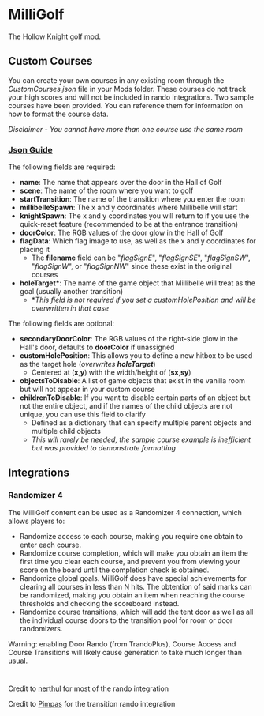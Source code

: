 # MilliGolf

The Hollow Knight golf mod.

## Custom Courses

You can create your own courses in any existing room through the *CustomCourses.json* file in your Mods folder. These courses do not track your high scores and will not be included in rando integrations.
Two sample courses have been provided. You can reference them for information on how to format the course data.

*Disclaimer - You cannot have more than one course use the same room*

### <ins>Json Guide</ins>

The following fields are required:
- **name**: The name that appears over the door in the Hall of Golf
- **scene**: The name of the room where you want to golf
- **startTransition**: The name of the transition where you enter the room
- **millibelleSpawn**: The x and y coordinates where Millibelle will start
- **knightSpawn**: The x and y coordinates you will return to if you use the quick-reset feature (recommended to be at the entrance transition)
- **doorColor**: The RGB values of the door glow in the Hall of Golf
- **flagData**: Which flag image to use, as well as the x and y coordinates for placing it
	- The **filename** field can be "*flagSignE*", "*flagSignSE*", "*flagSignSW*", "*flagSignW*", or "*flagSignNW*" since these exist in the original courses
- **holeTarget\***: The name of the game object that Millibelle will treat as the goal (usually another transition)
	- \**This field is not required if you set a customHolePosition and will be overwritten in that case*

The following fields are optional:
- **secondaryDoorColor**: The RGB values of the right-side glow in the Hall's door, defaults to **doorColor** if unassigned
- **customHolePosition**: This allows you to define a new hitbox to be used as the target hole (*overwrites **holeTarget***)
	- Centered at (**x**,**y**) with the width/height of (**sx**,**sy**)
- **objectsToDisable**: A list of game objects that exist in the vanilla room but will not appear in your custom course
- **childrenToDisable**: If you want to disable certain parts of an object but not the entire object, and if the names of the child objects are not unique, you can use this field to clarify
	- Defined as a dictionary that can specify multiple parent objects and multiple child objects
	- *This will rarely be needed, the sample course example is inefficient but was provided to demonstrate formatting*

## Integrations

### Randomizer 4

The MilliGolf content can be used as a Randomizer 4 connection, which allows players to:

- Randomize access to each course, making you require one obtain to enter each course.
- Randomize course completion, which will make you obtain an item the first time you clear each course, and prevent you from viewing your score on the board until the completion check is obtained.
- Randomize global goals. MilliGolf does have special achievements for clearing all courses in less than N hits. The obtention of said marks can be randomized, making you obtain an item when reaching the course thresholds and checking the scoreboard instead.
- Randomize course transitions, which will add the tent door as well as all the individual course doors to the transition pool for room or door randomizers.

Warning: enabling Door Rando (from TrandoPlus), Course Access and Course Transitions will likely cause generation to take much longer than usual.

#

Credit to [nerthul](https://github.com/nerthul11) for most of the rando integration

Credit to [Pimpas](https://github.com/dpinela) for the transition rando integration
